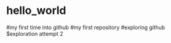 # hello_world
#my first time into github
#my first repository
#exploring github
$exploration attempt 2
